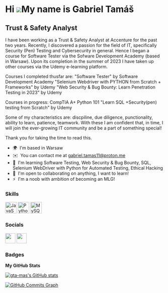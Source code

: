 Hi ![](https://user-images.githubusercontent.com/18350557/176309783-0785949b-9127-417c-8b55-ab5a4333674e.gif)My name is Gabriel Tamáš
=====================================================================================================================================

Trust & Safety Analyst
----------------------

I have been working as a Trust & Safety Analyst at Accenture for the past two years. Recently, I discovered a passion for the field of IT, specifically Security (Pen) Testing and Cybersecurity in general. Hence I began a course for Software Tester via the Sofware Development Academy (based in Warsaw). Upon its completion in the summer of 2023 I have taken up other courses via the Udemy e-learning platform. 

Courses I completed thusfar are:
"Software Tester" by Software Development Academy
"Selenium Webdriver with PYTHON from Scratch + Frameworks" by Udemy
"Web Security & Bug Bounty: Learn Penetration Testing in 2023" by Udemy

Courses in progress:
CompTIA A+
Python 101
"Learn SQL +Security(pen) testing from Scratch" by Udemy

Some of my characteristics are: discpiline, due diligence, punctionality, ability to learn, patience, teamwork. With these I am confident that, in time, I will join the ever-growing IT community and be a part of something special! 

Thank you for taking the time to read this.

* 🌍  I'm based in Warsaw
* ✉️  You can contact me at [gabriel.tamas11@proton.me](mailto:gabriel.tamas11@proton.me)
* 🧠  I'm learning Software Testing, Web Security & Bug Bounty, SQL, Selenium WebDriver with Python for Automated Testing, Ethical Hacking
* 🤝  I'm open to collaborating on anything, I want to learn!
* ⚡  I'm a noob with ambition of becoming an MLG!

### Skills


<p align="left">
<a href="https://developer.mozilla.org/en-US/docs/Web/JavaScript" target="_blank" rel="noreferrer"><img src="https://raw.githubusercontent.com/danielcranney/readme-generator/main/public/icons/skills/javascript-colored.svg" width="36" height="36" alt="JavaScript" /></a>
<a href="https://www.python.org/" target="_blank" rel="noreferrer"><img src="https://raw.githubusercontent.com/danielcranney/readme-generator/main/public/icons/skills/python-colored.svg" width="36" height="36" alt="Python" /></a>
<a href="https://www.mysql.com/" target="_blank" rel="noreferrer"><img src="https://raw.githubusercontent.com/danielcranney/readme-generator/main/public/icons/skills/mysql-colored.svg" width="36" height="36" alt="MySQL" /></a>
</p>


### Socials

<p align="left"> <a href="https://www.github.com/gta-mas" target="_blank" rel="noreferrer"><img src="https://raw.githubusercontent.com/danielcranney/readme-generator/main/public/icons/socials/github.svg" width="32" height="32" /></a> <a href="https://www.linkedin.com/in/gabriel-tamáš/" target="_blank" rel="noreferrer"><img src="https://raw.githubusercontent.com/danielcranney/readme-generator/main/public/icons/socials/linkedin.svg" width="32" height="32" /></a></p>

### Badges

<b>My GitHub Stats</b>

<a href="http://www.github.com/gta-mas"><img src="https://github-readme-stats.vercel.app/api?username=gta-mas&show_icons=true&hide=&count_private=true&title_color=0891b2&text_color=ffffff&icon_color=0891b2&bg_color=1c1917&hide_border=true&show_icons=true" alt="gta-mas's GitHub stats" /></a>

<a href="http://www.github.com/gta-mas"><img src="https://github-readme-activity-graph.cyclic.app/graph?username=gta-mas&bg_color=1c1917&color=ffffff&line=0891b2&point=ffffff&area_color=1c1917&area=true&hide_border=true&custom_title=GitHub%20Commits%20Graph" alt="GitHub Commits Graph" /></a>

